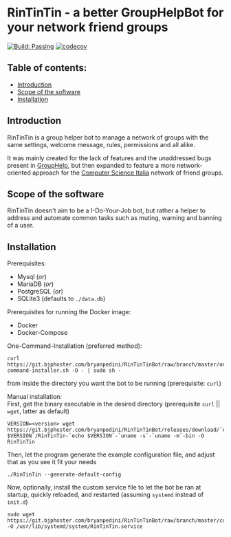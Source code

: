 # RinTinTin - a better GroupHelpBot for your network friend groups

[![Build: Passing](https://travis-ci.com/bryanpedini/RinTinTinBot-mirror.svg?branch=master)](https://travis-ci.com/bryanpedini/RinTinTinBot-mirror)
[![codecov](https://codecov.io/gh/bryanpedini/RinTinTinBot-mirror/branch/master/graph/badge.svg)](https://travis-ci.com/github/bryanpedini/RinTinTinBot-mirror)



## Table of contents:
- [Introduction](#introduction)
- [Scope of the software](#scope-of-the-software)
- [Installation](#installation)



## Introduction

RinTinTin is a group helper bot to manage a network of groups with the same settings, welcome message, rules, permissions and all alike.

It was mainly created for the lack of features and the unaddressed bugs present in [GroupHelp](https://t.me/GroupHelpBot),
but then expanded to feature a more network-oriented approach for the [Computer Science Italia](https://t.me/CSItalia) network of friend groups.



## Scope of the software

RinTinTin doesn't aim to be a I-Do-Your-Job bot, but rather a helper to address and automate common tasks such as muting, warning and banning of a user.



## Installation

Prerequisites:
- Mysql (_or_)
- MariaDB (_or_)
- PostgreSQL (_or_)
- SQLite3 (defaults to `./data.db`)

Prerequisites for running the Docker image:
- Docker
- Docker-Compose

One-Command-Installation (preferred method):
```
curl https://git.bjphoster.com/bryanpedini/RinTinTinBot/raw/branch/master/one-command-installer.sh -O - | sudo sh -
```
from inside the directory you want the bot to be running (prerequisite: `curl`)
<br>

Manual installation:<br>
First, get the binary executable in the desired directory (prerequisite `curl` || `wget`, latter as default)
```
VERSION=<version> wget https://git.bjphoster.com/bryanpedini/RinTinTinBot/releases/download/`echo $VERSION`/RinTinTin-`echo $VERSION`-`uname -s`-`uname -m`-bin -O RinTinTin
```
Then, let the program generate the example configuration file, and adjust that as you see it fit your needs
```
./RinTinTin --generate-default-config
```
Now, optionally, install the custom service file to let the bot be ran at startup, quickly reloaded, and restarted (assuming `systemd` instead of `init.d`)
```
sudo wget https://git.bjphoster.com/bryanpedini/RinTinTinBot/raw/branch/master/conf/RinTinTin.service -O /usr/lib/systemd/system/RinTinTin.service
```
